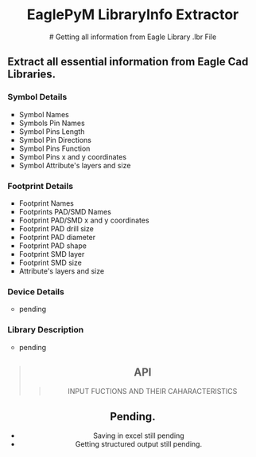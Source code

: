 <h1 align="center">EaglePyM LibraryInfo Extractor</h1>
<center> # Getting all information from Eagle Library .lbr File
<h2 align="left">Extract all essential information from Eagle Cad Libraries.</h2>

<h3 align="left">Symbol Details</h3>
<ul style="list-style-type:square">
  <li align="left">Symbol Names</li>
  <li align="left">Symbols Pin Names</li>
  <li align="left">Symbol Pins Length</li>
  <li align="left">Symbol Pin Directions</li>
  <li align="left">Symbol Pins Function</li>
  <li align="left">Symbol Pins x and y coordinates</li>
  <li align="left">Symbol Attribute's layers and size</li>
</ul> 

<h3 align="left">Footprint Details</h3>
  <ul style="list-style-type:square">
  <li align="left">Footprint Names</li>
  <li align="left">Footprints PAD/SMD Names</li>
  <li align="left">Footprint PAD/SMD x and y coordinates</li>
  <li align="left">Footprint PAD drill size</li>
  <li align="left">Footprint PAD diameter</li>
  <li align="left">Footprint PAD shape</li>
  <li align="left">Footprint SMD layer</li>
  <li align="left">Footprint SMD size</li>
  <li align="left">Attribute's layers and size</li>
</ul>
<h3 align="left">Device Details</h3>
  <ul style="list-style-type:circle">
  <li align="left">pending</li>
</ul>

<h3 align="left">Library Description</h3>
  <ul style="list-style-type:circle">
  <li align="left">pending</li>
</ul>




>## API 
>>  INPUT FUCTIONS AND THEIR CAHARACTERISTICS


## Pending.
- Saving in excel still pending
- Getting structured output still pending.



